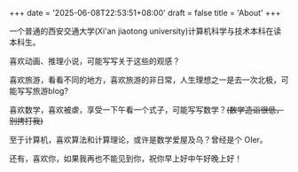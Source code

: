 +++
date = '2025-06-08T22:53:51+08:00'
draft = false
title = 'About'
+++

一个普通的西安交通大学(Xi'an jiaotong university)计算机科学与技术本科在读本科生。

喜欢动画、推理小说，可能写写关于这些的观感？

喜欢旅游，看看不同的地方，喜欢旅游的非日常，人生理想之一是去一次北极，可能写写旅游blog?

喜欢数学，喜欢被虐，享受一下午看一个式子，可能写写数学？~~(数学造诣很低，别拷打我)~~

至于计算机，喜欢算法和计算理论，或许是数学爱屋及乌？曾经是个 OIer。

还有，喜欢你，如果我再也不能见到你，祝你早上好中午好晚上好！